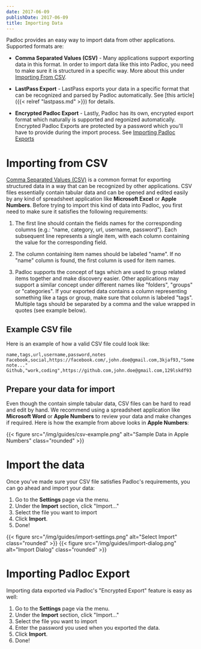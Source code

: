 ```yaml
---
date: 2017-06-09
publishDate: 2017-06-09
title: Importing Data
---
```


Padloc provides an easy way to import data from other applications. Supported formats are:

- **Comma Separated Values (CSV)** - Many applications support exporting data in this format. In order to import
  data like this into Padloc, you need to make sure it is structured in a specific way.
  More about this under [Importing From CSV](#importing-from-csv).

- **LastPass Export** - LastPass exports your data in a specific format that can be recognized and parsed
  by Padloc automatically. See [this article]({{< relref "lastpass.md" >}}) for details.

- **Encrypted Padloc Export** - Lastly, Padloc has its own, encrypted export format which naturally is
  supported and regonized automatically. Encrypted Padloc Exports are protected by a password which you'll
  have to provide during the import process. See [Importing Padloc Exports](#importing-padlock-export)

# Importing from CSV

[Comma Separated Values (CSV)](https://en.wikipedia.org/wiki/Comma-separated_values) is a common format for exporting
structured data in a way that can be recognized by other applications. CSV files essentially contain tabular
data and can be opened and edited easily by any kind of spreadsheet application like **Microsoft Excel** or **Apple
Numbers**. Before trying to import this kind of data into Padloc, you first need to make sure it satisfies the
following requirements:

1. The first line should contain the fields names for the corresponding columns (e.g.: "name, category, url, username,
   password"). Each subsequent line represents a single item, with each column containing the value for the
   corresponding field.

2. The column containing item names should be labeled "name". If no "name" column is found, the first column is
   used for item names.

3. Padloc supports the concept of tags which are used to group related items together and make discovery
   easier. Other applications may support a similar concept under different names like "folders", "groups" or "categories".
   If your exported data contains a column representing something like a tags or group, make sure that column
   is labeled "tags". Multiple tags should be separated by a comma and the value wrapped in quotes (see example below).

## Example CSV file

Here is an example of how a valid CSV file could look like:

    name,tags,url,username,password,notes
    Facebook,social,https://facebook.com/,john.doe@gmail.com,3kjaf93,"Some note..."
    Github,"work,coding",https://github.com,john.doe@gmail.com,129lskdf93

## Prepare your data for import

Even though the contain simple tabular data, CSV files can be hard to read and edit by hand. We recommend
using a spreadsheet application like **Microsoft Word** or **Apple Numbers** to review your data and make
changes if required. Here is how the example from above looks in **Apple Numbers**:

{{< figure src="/img/guides/csv-example.png" alt="Sample Data in Apple Numbers" class="rounded" >}}

# Import the data

Once you've made sure your CSV file satisfies Padloc's requirements, you can go ahead and import your data:

1. Go to the **Settings** page via the menu.
2. Under the **Import** section, click "Import..."
3. Select the file you want to import
4. Click **Import**.
5. Done!

{{< figure src="/img/guides/import-settings.png" alt="Select Import" class="rounded" >}}
{{< figure src="/img/guides/import-dialog.png" alt="Import Dialog" class="rounded" >}}

# Importing Padloc Export

Importing data exported via Padloc's "Encrypted Export" feature is easy as well:

1. Go to the **Settings** page via the menu.
2. Under the **Import** section, click "Import..."
3. Select the file you want to import
4. Enter the password you used when you exported the data.
5. Click **Import**.
6. Done!
